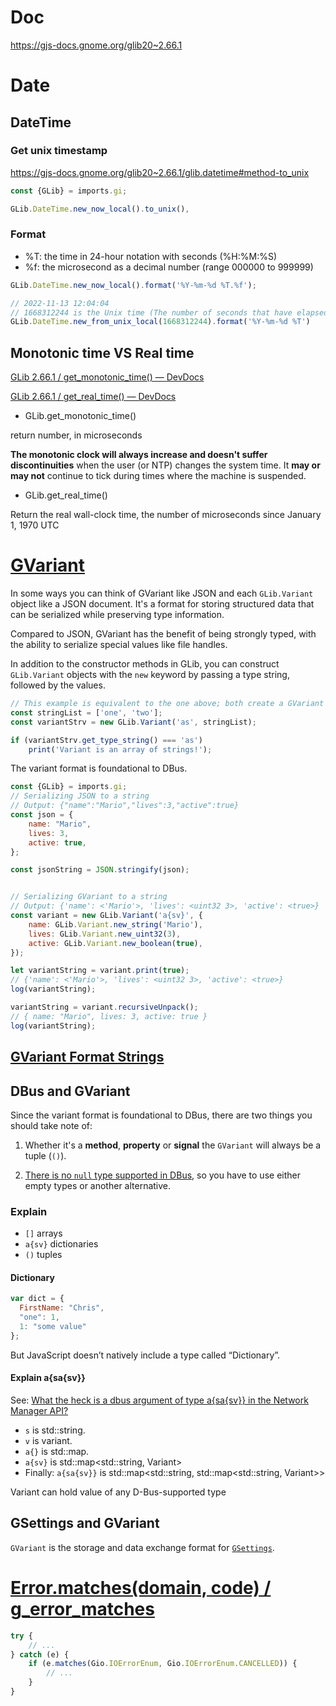 # Doc
https://gjs-docs.gnome.org/glib20~2.66.1

# Date

## DateTime
### Get unix timestamp
https://gjs-docs.gnome.org/glib20~2.66.1/glib.datetime#method-to_unix

```js
const {GLib} = imports.gi;

GLib.DateTime.new_now_local().to_unix(),

```

### Format

- \%T: the time in 24-hour notation with seconds (\%H:\%M:\%S)
- \%f: the microsecond as a decimal number (range 000000 to 999999)

```js
GLib.DateTime.new_now_local().format('%Y-%m-%d %T.%f');

// 2022-11-13 12:04:04
// 1668312244 is the Unix time (The number of seconds that have elapsed since 1970-01-01 00:00:00 UTC, regardless of the local time offset)
GLib.DateTime.new_from_unix_local(1668312244).format('%Y-%m-%d %T')
```


## Monotonic time VS Real time

[GLib 2.66.1 / get_monotonic_time() — DevDocs](https://gjs-docs.gnome.org/glib20~2.66.1/glib.get_monotonic_time)

[GLib 2.66.1 / get_real_time() — DevDocs](https://gjs-docs.gnome.org/glib20~2.66.1/glib.get_real_time)

* GLib.get_monotonic_time()

return number, in microseconds

**The monotonic clock will always increase and doesn't suffer discontinuities** when 
the user (or NTP) changes the system time. It **may or may not** continue to tick 
during times where the machine is suspended.

* GLib.get_real_time()

Return the real wall-clock time, the number of microseconds since January 1, 1970 UTC


# [GVariant](https://gjs.guide/guides/glib/gvariant.html)

In some ways you can think of GVariant like JSON and each `GLib.Variant` object like a JSON document. It's a format for storing structured data that can be serialized while preserving type information.

Compared to JSON, GVariant has the benefit of being strongly typed, with the ability to serialize special values like file handles.

In addition to the constructor methods in GLib, you can construct `GLib.Variant` objects with the `new` keyword by passing a type string, followed by the values.

``` js
// This example is equivalent to the one above; both create a GVariant type `as`
const stringList = ['one', 'two'];
const variantStrv = new GLib.Variant('as', stringList);

if (variantStrv.get_type_string() === 'as')
    print('Variant is an array of strings!');

```

The variant format is foundational to DBus.

```javascript
const {GLib} = imports.gi;
// Serializing JSON to a string
// Output: {"name":"Mario","lives":3,"active":true}
const json = {
    name: "Mario",
    lives: 3,
    active: true,
};

const jsonString = JSON.stringify(json);


// Serializing GVariant to a string
// Output: {'name': <'Mario'>, 'lives': <uint32 3>, 'active': <true>}
const variant = new GLib.Variant('a{sv}', {
    name: GLib.Variant.new_string('Mario'),
    lives: GLib.Variant.new_uint32(3),
    active: GLib.Variant.new_boolean(true),
});

let variantString = variant.print(true);
// {'name': <'Mario'>, 'lives': <uint32 3>, 'active': <true>}
log(variantString);

variantString = variant.recursiveUnpack();
// { name: "Mario", lives: 3, active: true }
log(variantString);
```

## [GVariant Format Strings](https://docs.gtk.org/glib/gvariant-format-strings.html)

## DBus and GVariant

Since the variant format is foundational to DBus, there are two things you should take note of:

1.  Whether it's a **method**, **property** or **signal** the `GVariant` will always be a tuple (`()`).

2.  [There is no `null` type supported in DBus](https://gitlab.freedesktop.org/dbus/dbus/issues/25), so you have to use either empty types or another alternative.

### Explain
* `[]` arrays
* `a{sv}` dictionaries 
* `()` tuples

#### Dictionary
```js
var dict = {
  FirstName: "Chris",
  "one": 1,
  1: "some value"
};
```

But JavaScript doesn’t natively include a type called “Dictionary”.

#### Explain a{sa{sv}}

See: [What the heck is a dbus argument of type a{sa{sv}} in the Network Manager API?](https://stackoverflow.com/questions/73451788/what-the-heck-is-a-dbus-argument-of-type-asasv-in-the-network-manager-api)

* `s` is std::string.
* `v` is variant.
* `a{}` is std::map.
* `a{sv}` is std::map<std::string, Variant>
* Finally: `a{sa{sv}}` is std::map<std::string, std::map<std::string, Variant>>

Variant can hold value of any D-Bus-supported type



## GSettings and GVariant

`GVariant` is the storage and data exchange format for [`GSettings`](https://developer.gnome.org/gio/stable/GSettings.html).

# [Error.matches(domain, code) / g_error_matches](https://gjs-docs.gnome.org/glib20~2.66.1/glib.error#method-matches)

```js
try {
    // ...
} catch (e) {
    if (e.matches(Gio.IOErrorEnum, Gio.IOErrorEnum.CANCELLED)) {
        // ...
    }
}
```

# 